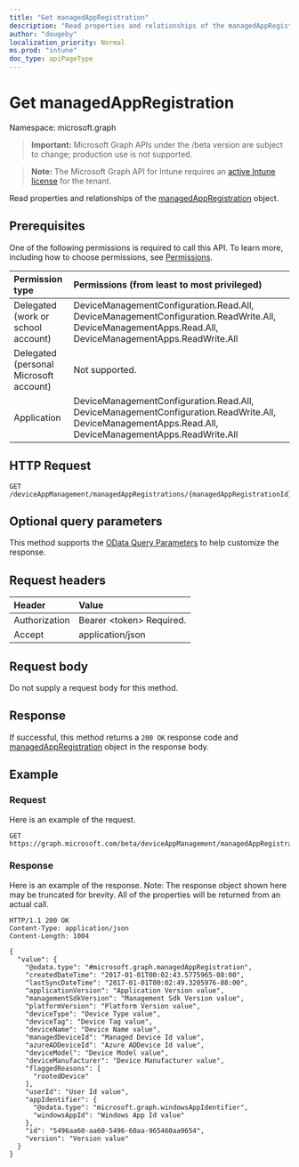 ```yaml
---
title: "Get managedAppRegistration"
description: "Read properties and relationships of the managedAppRegistration object."
author: "dougeby"
localization_priority: Normal
ms.prod: "intune"
doc_type: apiPageType
---
```


# Get managedAppRegistration

Namespace: microsoft.graph

> **Important:** Microsoft Graph APIs under the /beta version are subject to change; production use is not supported.

> **Note:** The Microsoft Graph API for Intune requires an [active Intune license](https://go.microsoft.com/fwlink/?linkid=839381) for the tenant.

Read properties and relationships of the [managedAppRegistration](../resources/intune-mam-managedappregistration.md) object.

## Prerequisites
One of the following permissions is required to call this API. To learn more, including how to choose permissions, see [Permissions](/graph/permissions-reference).

|Permission type|Permissions (from least to most privileged)|
|:---|:---|
|Delegated (work or school account)|DeviceManagementConfiguration.Read.All, DeviceManagementConfiguration.ReadWrite.All, DeviceManagementApps.Read.All, DeviceManagementApps.ReadWrite.All|
|Delegated (personal Microsoft account)|Not supported.|
|Application|DeviceManagementConfiguration.Read.All, DeviceManagementConfiguration.ReadWrite.All, DeviceManagementApps.Read.All, DeviceManagementApps.ReadWrite.All|

## HTTP Request
<!-- {
  "blockType": "ignored"
}
-->
``` http
GET /deviceAppManagement/managedAppRegistrations/{managedAppRegistrationId}
```

## Optional query parameters
This method supports the [OData Query Parameters](/graph/query-parameters) to help customize the response.

## Request headers
|Header|Value|
|:---|:---|
|Authorization|Bearer &lt;token&gt; Required.|
|Accept|application/json|

## Request body
Do not supply a request body for this method.

## Response
If successful, this method returns a `200 OK` response code and [managedAppRegistration](../resources/intune-mam-managedappregistration.md) object in the response body.

## Example

### Request
Here is an example of the request.
``` http
GET https://graph.microsoft.com/beta/deviceAppManagement/managedAppRegistrations/{managedAppRegistrationId}
```

### Response
Here is an example of the response. Note: The response object shown here may be truncated for brevity. All of the properties will be returned from an actual call.
``` http
HTTP/1.1 200 OK
Content-Type: application/json
Content-Length: 1004

{
  "value": {
    "@odata.type": "#microsoft.graph.managedAppRegistration",
    "createdDateTime": "2017-01-01T00:02:43.5775965-08:00",
    "lastSyncDateTime": "2017-01-01T00:02:49.3205976-08:00",
    "applicationVersion": "Application Version value",
    "managementSdkVersion": "Management Sdk Version value",
    "platformVersion": "Platform Version value",
    "deviceType": "Device Type value",
    "deviceTag": "Device Tag value",
    "deviceName": "Device Name value",
    "managedDeviceId": "Managed Device Id value",
    "azureADDeviceId": "Azure ADDevice Id value",
    "deviceModel": "Device Model value",
    "deviceManufacturer": "Device Manufacturer value",
    "flaggedReasons": [
      "rootedDevice"
    ],
    "userId": "User Id value",
    "appIdentifier": {
      "@odata.type": "microsoft.graph.windowsAppIdentifier",
      "windowsAppId": "Windows App Id value"
    },
    "id": "5496aa60-aa60-5496-60aa-965460aa9654",
    "version": "Version value"
  }
}
```






